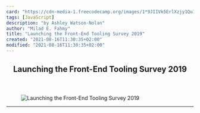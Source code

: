 ```yaml
---
card: "https://cdn-media-1.freecodecamp.org/images/1*9JIIVk5ErlXzjy1Qu1G0eQ.png"
tags: [JavaScript]
description: "by Ashley Watson-Nolan"
author: "Milad E. Fahmy"
title: "Launching the Front-End Tooling Survey 2019"
created: "2021-08-16T11:30:35+02:00"
modified: "2021-08-16T11:30:35+02:00"
---
```

<div class="site-wrapper">
<main id="site-main" class="site-main outer">
<div class="inner">
<article class="post-full post tag-javascript tag-css tag-web-development tag-tech tag-technology ">
<header class="post-full-header">
<h1 class="post-full-title">Launching the Front-End Tooling Survey 2019</h1>
</header>
<figure class="post-full-image">
<picture>
<source media="(max-width: 700px)" sizes="1px" srcset="data:image/gif;base64,R0lGODlhAQABAIAAAAAAAP///yH5BAEAAAAALAAAAAABAAEAAAIBRAA7 1w">
<source media="(min-width: 701px)" sizes="(max-width: 800px) 400px,
(max-width: 1170px) 700px,
1400px" srcset="https://cdn-media-1.freecodecamp.org/images/1*9JIIVk5ErlXzjy1Qu1G0eQ.png 300w,
https://cdn-media-1.freecodecamp.org/images/1*9JIIVk5ErlXzjy1Qu1G0eQ.png 600w,
https://cdn-media-1.freecodecamp.org/images/1*9JIIVk5ErlXzjy1Qu1G0eQ.png 1000w,
https://cdn-media-1.freecodecamp.org/images/1*9JIIVk5ErlXzjy1Qu1G0eQ.png 2000w">
<img onerror="this.style.display='none'" src="https://cdn-media-1.freecodecamp.org/images/1*9JIIVk5ErlXzjy1Qu1G0eQ.png" alt="Launching the Front-End Tooling Survey 2019">
</picture>
</figure>
<section class="post-full-content">
<div class="post-content medium-migrated-article">
</div>
<hr>
</section>
</article>
</div>
</main>
</div>
<!-- Google Tag Manager (noscript) -->
<!-- End Google Tag Manager (noscript) -->
